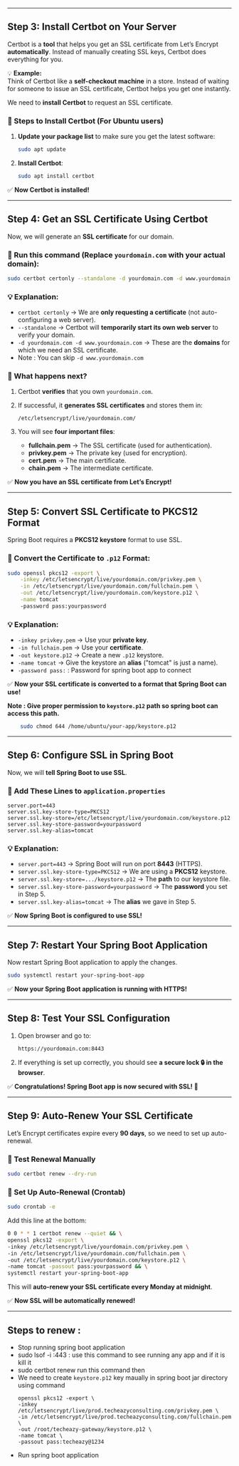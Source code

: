 
---

## **Step 3: Install Certbot on Your Server**

Certbot is a **tool** that helps you get an SSL certificate from Let’s Encrypt **automatically**. Instead of manually creating SSL keys, Certbot does everything for you.

💡 **Example:**  
Think of Certbot like a **self-checkout machine** in a store. Instead of waiting for someone to issue an SSL certificate, Certbot helps you get one instantly.

We need to **install Certbot** to request an SSL certificate.

### **📌 Steps to Install Certbot (For Ubuntu users)**

1. **Update your package list** to make sure you get the latest software:
    
    ```bash
    sudo apt update
    ```
    
2. **Install Certbot**:
    
    ```bash
    sudo apt install certbot
    ```
    

✅ **Now Certbot is installed!**

---

## **Step 4: Get an SSL Certificate Using Certbot**

Now, we will generate an **SSL certificate** for our domain.

### **📌 Run this command** (Replace `yourdomain.com` with your actual domain):

```bash
sudo certbot certonly --standalone -d yourdomain.com -d www.yourdomain.com
```

### **💡 Explanation:**

- `certbot certonly` → We are **only requesting a certificate** (not auto-configuring a web server).
- `--standalone` → Certbot will **temporarily start its own web server** to verify your domain.
- `-d yourdomain.com -d www.yourdomain.com` → These are the **domains** for which we need an SSL certificate.
- Note : You can skip  `-d www.yourdomain.com`

### **📌 What happens next?**

1. Certbot **verifies** that you own `yourdomain.com`.
2. If successful, it **generates SSL certificates** and stores them in:
    
    ```
    /etc/letsencrypt/live/yourdomain.com/
    ```
    
3. You will see **four important files**:
    - **fullchain.pem** → The SSL certificate (used for authentication).
    - **privkey.pem** → The private key (used for encryption).
    - **cert.pem** → The main certificate.
    - **chain.pem** → The intermediate certificate.

✅ **Now you have an SSL certificate from Let’s Encrypt!**

---

## **Step 5: Convert SSL Certificate to PKCS12 Format**

Spring Boot requires a **PKCS12 keystore** format to use SSL.

### **📌 Convert the Certificate to `.p12` Format:**

```bash
sudo openssl pkcs12 -export \
    -inkey /etc/letsencrypt/live/yourdomain.com/privkey.pem \
    -in /etc/letsencrypt/live/yourdomain.com/fullchain.pem \
    -out /etc/letsencrypt/live/yourdomain.com/keystore.p12 \
    -name tomcat
    -password pass:yourpassword
```

### **💡 Explanation:**

- `-inkey privkey.pem` → Use your **private key**.
- `-in fullchain.pem` → Use your **certificate**.
- `-out keystore.p12` → Create a new `.p12` keystore.
- `-name tomcat` → Give the keystore an **alias** ("tomcat" is just a name).
- `-password pass:` : Password for spring boot app to connect


✅ **Now your SSL certificate is converted to a format that Spring Boot can use!**

**Note : 
 Give proper permission to `keystore.p12` path so spring boot can access this path.**
```bash
    sudo chmod 644 /home/ubuntu/your-app/keystore.p12
 ```
---

## **Step 6: Configure SSL in Spring Boot**

Now, we will **tell Spring Boot to use SSL**.

### **📌 Add These Lines to `application.properties`**

```properties
server.port=443
server.ssl.key-store-type=PKCS12
server.ssl.key-store=/etc/letsencrypt/live/yourdomain.com/keystore.p12
server.ssl.key-store-password=yourpassword
server.ssl.key-alias=tomcat
```

### **💡 Explanation:**

- `server.port=443` → Spring Boot will run on port **8443** (HTTPS).
- `server.ssl.key-store-type=PKCS12` → We are using a **PKCS12** keystore.
- `server.ssl.key-store=.../keystore.p12` → The **path** to our keystore file.
- `server.ssl.key-store-password=yourpassword` → The **password** you set in Step 5.
- `server.ssl.key-alias=tomcat` → The **alias** we gave in Step 5.

✅ **Now Spring Boot is configured to use SSL!**

---

## **Step 7: Restart Your Spring Boot Application**

Now restart  Spring Boot application to apply the changes.

```bash
sudo systemctl restart your-spring-boot-app
```

✅ **Now your Spring Boot application is running with HTTPS!**

---

## **Step 8: Test Your SSL Configuration**

1. Open  browser and go to:
    
    ```
    https://yourdomain.com:8443
    ```
    
2. If everything is set up correctly, you should see **a secure lock 🔒 in the browser**.

✅ **Congratulations!  Spring Boot app is now secured with SSL! 🎉**

---

## **Step 9: Auto-Renew Your SSL Certificate**

Let’s Encrypt certificates expire every **90 days**, so we need to set up auto-renewal.

### **📌 Test Renewal Manually**

```bash
sudo certbot renew --dry-run
```

### **📌 Set Up Auto-Renewal (Crontab)**

```bash
sudo crontab -e
```

Add this line at the bottom:

```bash
0 0 * * 1 certbot renew --quiet && \
openssl pkcs12 -export \
-inkey /etc/letsencrypt/live/yourdomain.com/privkey.pem \
-in /etc/letsencrypt/live/yourdomain.com/fullchain.pem \
-out /etc/letsencrypt/live/yourdomain.com/keystore.p12 \
-name tomcat -passout pass:yourpassword && \
systemctl restart your-spring-boot-app
```

This will **auto-renew your SSL certificate every Monday at midnight**.

✅ **Now  SSL will be automatically renewed!**

---
## Steps to renew : 
- Stop running spring boot application
- sudo lsof -i :443 : use this command to see running any app and if it is kill it
- sudo certbot renew run this command then
- We need to create `keystore.p12` key maually in spring boot jar directory using command 
   ```
   openssl pkcs12 -export \
  -inkey /etc/letsencrypt/live/prod.techeazyconsulting.com/privkey.pem \
  -in /etc/letsencrypt/live/prod.techeazyconsulting.com/fullchain.pem \
  -out /root/techeazy-gateway/keystore.p12 \
  -name tomcat \
  -passout pass:techeazy@1234
     ```
- Run spring boot application

